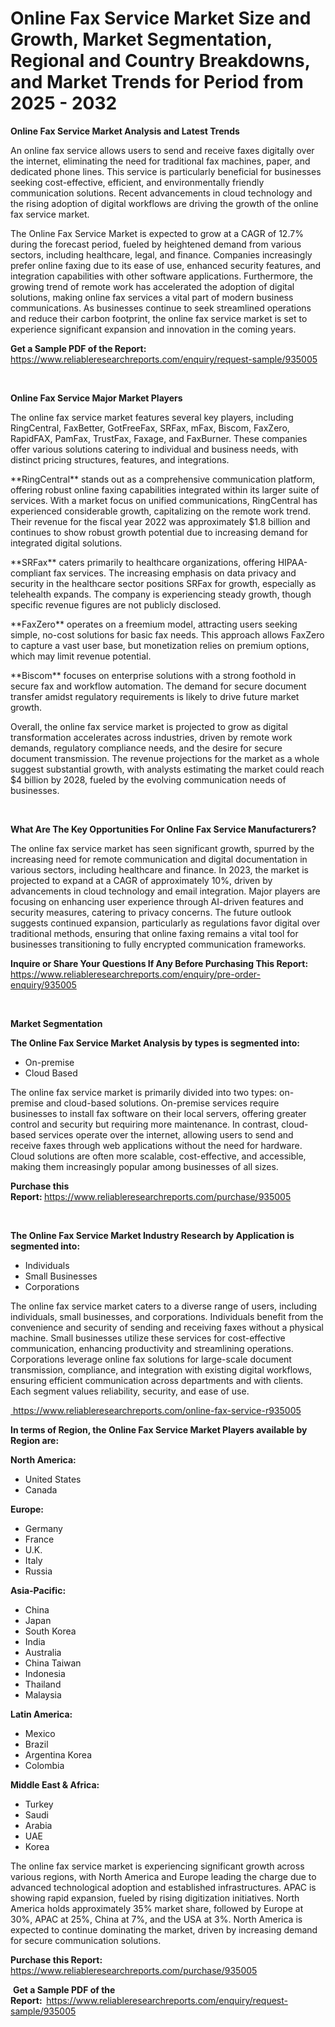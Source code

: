 <p><h1>Online Fax Service Market Size and Growth, Market Segmentation, Regional and Country Breakdowns, and Market Trends for Period from 2025 -  2032</h1></p><p><strong>Online Fax Service Market Analysis and Latest Trends</strong></p>
<p><p>An online fax service allows users to send and receive faxes digitally over the internet, eliminating the need for traditional fax machines, paper, and dedicated phone lines. This service is particularly beneficial for businesses seeking cost-effective, efficient, and environmentally friendly communication solutions. Recent advancements in cloud technology and the rising adoption of digital workflows are driving the growth of the online fax service market.</p><p>The Online Fax Service Market is expected to grow at a CAGR of 12.7% during the forecast period, fueled by heightened demand from various sectors, including healthcare, legal, and finance. Companies increasingly prefer online faxing due to its ease of use, enhanced security features, and integration capabilities with other software applications. Furthermore, the growing trend of remote work has accelerated the adoption of digital solutions, making online fax services a vital part of modern business communications. As businesses continue to seek streamlined operations and reduce their carbon footprint, the online fax service market is set to experience significant expansion and innovation in the coming years.</p></p>
<p><strong>Get a Sample PDF of the Report:&nbsp;</strong> <a href="https://www.reliableresearchreports.com/enquiry/request-sample/935005?utm_campaign=2395&utm_medium=2&utm_source=Github&utm_content=ia&utm_term=18042025&utm_id=online-fax-service">https://www.reliableresearchreports.com/enquiry/request-sample/935005</a></p>
<p>&nbsp;</p>
<p><strong>Online Fax Service Major Market Players</strong></p>
<p><p>The online fax service market features several key players, including RingCentral, FaxBetter, GotFreeFax, SRFax, mFax, Biscom, FaxZero, RapidFAX, PamFax, TrustFax, Faxage, and FaxBurner. These companies offer various solutions catering to individual and business needs, with distinct pricing structures, features, and integrations.</p><p>**RingCentral** stands out as a comprehensive communication platform, offering robust online faxing capabilities integrated within its larger suite of services. With a market focus on unified communications, RingCentral has experienced considerable growth, capitalizing on the remote work trend. Their revenue for the fiscal year 2022 was approximately $1.8 billion and continues to show robust growth potential due to increasing demand for integrated digital solutions.</p><p>**SRFax** caters primarily to healthcare organizations, offering HIPAA-compliant fax services. The increasing emphasis on data privacy and security in the healthcare sector positions SRFax for growth, especially as telehealth expands. The company is experiencing steady growth, though specific revenue figures are not publicly disclosed.</p><p>**FaxZero** operates on a freemium model, attracting users seeking simple, no-cost solutions for basic fax needs. This approach allows FaxZero to capture a vast user base, but monetization relies on premium options, which may limit revenue potential.</p><p>**Biscom** focuses on enterprise solutions with a strong foothold in secure fax and workflow automation. The demand for secure document transfer amidst regulatory requirements is likely to drive future market growth.</p><p>Overall, the online fax service market is projected to grow as digital transformation accelerates across industries, driven by remote work demands, regulatory compliance needs, and the desire for secure document transmission. The revenue projections for the market as a whole suggest substantial growth, with analysts estimating the market could reach $4 billion by 2028, fueled by the evolving communication needs of businesses.</p></p>
<p>&nbsp;</p>
<p><strong>What Are The Key Opportunities For Online Fax Service Manufacturers?</strong></p>
<p><p>The online fax service market has seen significant growth, spurred by the increasing need for remote communication and digital documentation in various sectors, including healthcare and finance. In 2023, the market is projected to expand at a CAGR of approximately 10%, driven by advancements in cloud technology and email integration. Major players are focusing on enhancing user experience through AI-driven features and security measures, catering to privacy concerns. The future outlook suggests continued expansion, particularly as regulations favor digital over traditional methods, ensuring that online faxing remains a vital tool for businesses transitioning to fully encrypted communication frameworks.</p></p>
<p><strong>Inquire or Share Your Questions If Any Before Purchasing This Report:</strong> <a href="https://www.reliableresearchreports.com/enquiry/pre-order-enquiry/935005?utm_campaign=2395&utm_medium=2&utm_source=Github&utm_content=ia&utm_term=18042025&utm_id=online-fax-service">https://www.reliableresearchreports.com/enquiry/pre-order-enquiry/935005</a></p>
<p>&nbsp;</p>
<p><strong>Market Segmentation</strong></p>
<p><strong>The Online Fax Service Market Analysis by types is segmented into:</strong></p>
<p><ul><li>On-premise</li><li>Cloud Based</li></ul></p>
<p><p>The online fax service market is primarily divided into two types: on-premise and cloud-based solutions. On-premise services require businesses to install fax software on their local servers, offering greater control and security but requiring more maintenance. In contrast, cloud-based services operate over the internet, allowing users to send and receive faxes through web applications without the need for hardware. Cloud solutions are often more scalable, cost-effective, and accessible, making them increasingly popular among businesses of all sizes.</p></p>
<p><strong>Purchase this Report:&nbsp;</strong><a href="https://www.reliableresearchreports.com/purchase/935005?utm_campaign=2395&utm_medium=2&utm_source=Github&utm_content=ia&utm_term=18042025&utm_id=online-fax-service">https://www.reliableresearchreports.com/purchase/935005</a></p>
<p>&nbsp;</p>
<p><strong>The Online Fax Service Market Industry Research by Application is segmented into:</strong></p>
<p><ul><li>Individuals</li><li>Small Businesses</li><li>Corporations</li></ul></p>
<p><p>The online fax service market caters to a diverse range of users, including individuals, small businesses, and corporations. Individuals benefit from the convenience and security of sending and receiving faxes without a physical machine. Small businesses utilize these services for cost-effective communication, enhancing productivity and streamlining operations. Corporations leverage online fax solutions for large-scale document transmission, compliance, and integration with existing digital workflows, ensuring efficient communication across departments and with clients. Each segment values reliability, security, and ease of use.</p></p>
<p><a href="https://www.reliableresearchreports.com/online-fax-service-r935005?utm_campaign=2395&utm_medium=2&utm_source=Github&utm_content=ia&utm_term=18042025&utm_id=online-fax-service">&nbsp;https://www.reliableresearchreports.com/online-fax-service-r935005</a></p>
<p><strong>In terms of Region, the Online Fax Service Market Players available by Region are:</strong></p>
<p>
    <p> <strong> North America: </strong>
        <ul>
            <li>United States</li>
            <li>Canada</li>
        </ul>
        </p> 
    <p> <strong> Europe: </strong>
        <ul>
            <li>Germany</li>
            <li>France</li>
            <li>U.K.</li>
            <li>Italy</li>
            <li>Russia</li>
        </ul>
        </p> 
    <p> <strong> Asia-Pacific: </strong>
        <ul>
            <li>China</li>
            <li>Japan</li>
            <li>South Korea</li>
            <li>India</li>
            <li>Australia</li>
            <li>China Taiwan</li>
            <li>Indonesia</li>
            <li>Thailand</li>
            <li>Malaysia</li>
        </ul>
        </p> 
    <p> <strong> Latin America: </strong>
        <ul>
            <li>Mexico</li>
            <li>Brazil</li>
            <li>Argentina Korea</li>
            <li>Colombia</li>
        </ul>
        </p> 
    <p> <strong> Middle East & Africa: </strong>
        <ul>
            <li>Turkey</li>
            <li>Saudi</li>
            <li>Arabia</li>
            <li>UAE</li>
            <li>Korea</li>
        </ul>
    </p>
    </p>
<p><p>The online fax service market is experiencing significant growth across various regions, with North America and Europe leading the charge due to advanced technological adoption and established infrastructures. APAC is showing rapid expansion, fueled by rising digitization initiatives. North America holds approximately 35% market share, followed by Europe at 30%, APAC at 25%, China at 7%, and the USA at 3%. North America is expected to continue dominating the market, driven by increasing demand for secure communication solutions.</p></p>
<p><strong>Purchase this Report: </strong><a href="https://www.reliableresearchreports.com/purchase/935005?utm_campaign=2395&utm_medium=2&utm_source=Github&utm_content=ia&utm_term=18042025&utm_id=online-fax-service">https://www.reliableresearchreports.com/purchase/935005</a></p>
<p>&nbsp;<strong>Get a Sample PDF of the Report:&nbsp;&nbsp;</strong><a href="https://www.reliableresearchreports.com/enquiry/request-sample/935005?utm_campaign=2395&utm_medium=2&utm_source=Github&utm_content=ia&utm_term=18042025&utm_id=online-fax-service">https://www.reliableresearchreports.com/enquiry/request-sample/935005</a></p>
<p><strong></strong></p>
<p><p></p><p></p><p></p></p>